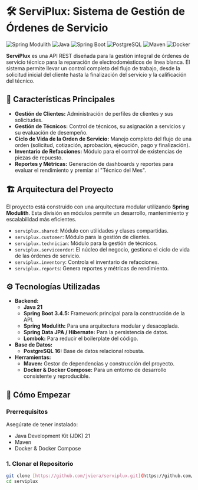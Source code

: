 # 🛠️ ServiPlux: Sistema de Gestión de Órdenes de Servicio

![Spring Modulith](https://img.shields.io/badge/Spring%20Modulith-1.4.1-green)
![Java](https://img.shields.io/badge/Java-21-blue)
![Spring Boot](https://img.shields.io/badge/Spring%20Boot-3.5.4-brightgreen)
![PostgreSQL](https://img.shields.io/badge/PostgreSQL-16-blue)
![Maven](https://img.shields.io/badge/Maven-3.8-red)
![Docker](https://img.shields.io/badge/Docker-ready-blue)

**ServiPlux** es una API REST diseñada para la gestión integral de órdenes de servicio técnico para la reparación de electrodomésticos de línea blanca. El sistema permite llevar un control completo del flujo de trabajo, desde la solicitud inicial del cliente hasta la finalización del servicio y la calificación del técnico.

## 🚀 Características Principales

* **Gestión de Clientes:** Administración de perfiles de clientes y sus solicitudes.
* **Gestión de Técnicos:** Control de técnicos, su asignación a servicios y su evaluación de desempeño.
* **Ciclo de Vida de la Orden de Servicio:** Manejo completo del flujo de una orden (solicitud, cotización, aprobación, ejecución, pago y finalización).
* **Inventario de Refacciones:** Módulo para el control de existencias de piezas de repuesto.
* **Reportes y Métricas:** Generación de dashboards y reportes para evaluar el rendimiento y premiar al "Técnico del Mes".

## 🏗️ Arquitectura del Proyecto

El proyecto está construido con una arquitectura modular utilizando **Spring Modulith**. Esta división en módulos permite un desarrollo, mantenimiento y escalabilidad más eficientes.

* `serviplux.shared`: Módulo con utilidades y clases compartidas.
* `serviplux.customer`: Módulo para la gestión de clientes.
* `serviplux.technician`: Módulo para la gestión de técnicos.
* `serviplux.serviceorder`: El núcleo del negocio, gestiona el ciclo de vida de las órdenes de servicio.
* `serviplux.inventory`: Controla el inventario de refacciones.
* `serviplux.reports`: Genera reportes y métricas de rendimiento.

## ⚙️ Tecnologías Utilizadas

* **Backend:**
    * **Java 21**
    * **Spring Boot 3.4.5:** Framework principal para la construcción de la API.
    * **Spring Modulith:** Para una arquitectura modular y desacoplada.
    * **Spring Data JPA / Hibernate:** Para la persistencia de datos.
    * **Lombok:** Para reducir el boilerplate del código.
* **Base de Datos:**
    * **PostgreSQL 16:** Base de datos relacional robusta.
* **Herramientas:**
    * **Maven:** Gestor de dependencias y construcción del proyecto.
    * **Docker & Docker Compose:** Para un entorno de desarrollo consistente y reproducible.

## 🚀 Cómo Empezar

### Prerrequisitos

Asegúrate de tener instalado:
* Java Development Kit (JDK) 21
* Maven
* Docker & Docker Compose

### 1. Clonar el Repositorio

```bash
git clone [https://github.com/jviera/serviplux.git](https://github.com/jviera/serviplux.git)
cd serviplux